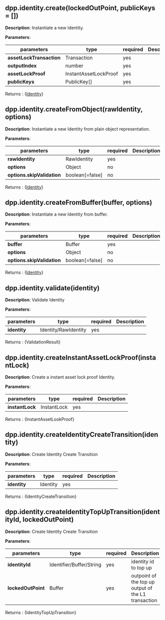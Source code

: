 ## dpp.identity.create(lockedOutPoint, publicKeys = [])

**Description**: Instantiate a new Identity.   

**Parameters**:

| parameters                   | type                   | required  | Description                                      |  
|------------------------------|------------------------|-----------| -------------------------------------------------|
| **assetLockTransaction**     | Transaction            | yes       |                                                  |
| **outputIndex**              | number                 | yes       |                                                  |
| **assetLockProof**           | InstantAssetLockProof  | yes       |                                                  |
| **publicKeys**               | PublicKey[]            | yes       |                                                  |

Returns : {[Identity](/primitives/Identity)}

## dpp.identity.createFromObject(rawIdentity, options)

**Description**: Instantiate a new Identity from plain object representation.   

**Parameters**:

| parameters                   | type            | required | Description                                             |  
|------------------------------|-----------------|----------| --------------------------------------------------------|
| **rawIdentity**              | RawIdentity     | yes      |                                                         |
| **options**                  | Object          | no       |                                                         |
| **options.skipValidation**   | boolean[=false] | no       |                                                         |

Returns : {[Identity](/primitives/Identity)}

## dpp.identity.createFromBuffer(buffer, options)

**Description**: Instantiate a new Identity from buffer.

**Parameters**:

| parameters                   | type            | required | Description                                             |  
|------------------------------|-----------------|----------| --------------------------------------------------------|
| **buffer**                   | Buffer          | yes      |                                                         |
| **options**                  | Object          | no       |                                                         |
| **options.skipValidation**   | boolean[=false] | no       |                                                         |

Returns : {[Identity](/primitives/Identity)}

## dpp.identity.validate(identity)

**Description**: Validate Identity

**Parameters**:

| parameters                   | type                         | required | Description                                             |  
|------------------------------|------------------------------|----------| --------------------------------------------------------|
| **identity**                 | Identity/RawIdentity         | yes      |                                                         |

Returns : {ValidationResult}

## dpp.identity.createInstantAssetLockProof(instantLock)

**Description**: Create a instant asset lock proof Identity.   

**Parameters**:

| parameters                   | type                   | required  | Description                                      |  
|------------------------------|------------------------|-----------| -------------------------------------------------|
| **instantLock**              | InstantLock            | yes       |                                                  |

Returns : {InstantAssetLookProof}

## dpp.identity.createIdentityCreateTransition(identity)

**Description**: Create Identity Create Transition

**Parameters**:

| parameters                   | type            | required | Description                                             |  
|------------------------------|-----------------|----------| --------------------------------------------------------|
| **identity**                 | Identity        | yes      |                                                         |

Returns : {IdentityCreateTransition}

## dpp.identity.createIdentityTopUpTransition(identityId, lockedOutPoint)

**Description**: Create Identity Create Transition

**Parameters**:

| parameters                   | type                     | required | Description                                             |  
|------------------------------|--------------------------|----------| --------------------------------------------------------|
| **identityId**               | Identifier/Buffer/String | yes      | identity id to top up                                   |
| **lockedOutPoint**           | Buffer                   | yes      | outpoint of the top up output of the L1 transaction     |

Returns : {IdentityTopUpTransition}
